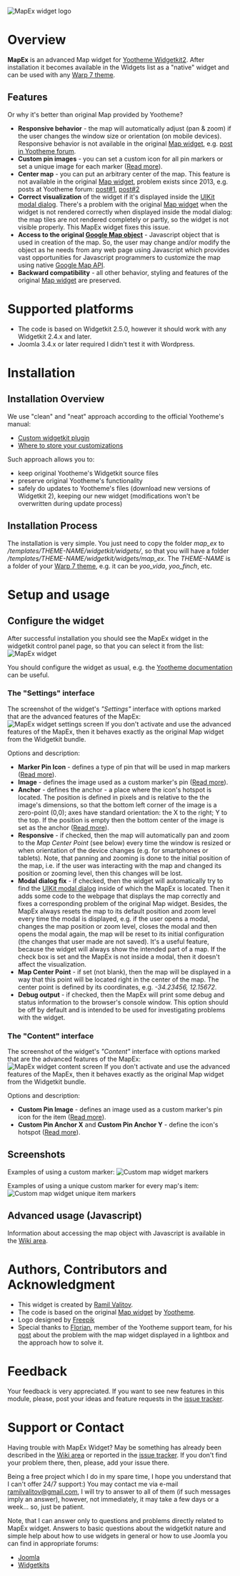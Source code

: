 ![MapEx widget logo](https://raw.githubusercontent.com/rvalitov/widgetkit-map-ex/master/images/mapex-logo.png)
# Overview
**MapEx** is an advanced Map widget for [Yootheme Widgetkit2](https://yootheme.com/widgetkit). After installation it becomes available in the Widgets list as a "native" widget and can be used with any [Warp 7 theme](https://yootheme.com/themes).

## Features
Or why it's better than original Map provided by Yootheme?
* **Responsive behavior** - the map will automatically adjust (pan & zoom) if the user changes the window size or orientation (on mobile devices). Responsive behavior is not available in the original [Map widget](http://yootheme.com/demo/widgetkit/joomla/index.php/home/map), e.g. [post in Yootheme forum](https://yootheme.com/component/answers/question/52808).
* **Custom pin images** - you can set a custom icon for all pin markers or set a unique image for each marker ([Read more](https://github.com/rvalitov/widgetkit-map-ex/wiki/Customizing-marker's-pin-image)).
* **Center map** - you can put an arbitrary center of the map. This feature is not available in the original [Map widget](http://yootheme.com/demo/widgetkit/joomla/index.php/home/map), problem exists since 2013, e.g. posts at Yootheme forum: [post#1](https://yootheme.com/component/answers/question/75957), [post#2](https://yootheme.com/component/answers/question/52808)
* **Correct visualization** of the widget if it's displayed inside the [UIKit modal dialog](http://getuikit.com/docs/modal.html). There's a problem with the original [Map widget](http://yootheme.com/demo/widgetkit/joomla/index.php/home/map) when the widget is not rendered correctly when displayed inside the modal dialog: the map tiles are not rendered completely or partly, so the widget is not visible properly. This MapEx widget fixes this issue.
* **Access to the original [Google Map object](https://developers.google.com/maps/documentation/javascript/reference#Map)** - Javascript object that is used in creation of the map. So, the user may change and/or modify the object as he needs from any web page using Javascript which provides vast opportunities for Javascript programmers to customize the map using native [Google Map API](https://developers.google.com/maps/documentation/javascript/tutorial).
* **Backward compatibility** - all other behavior, styling and features of the original [Map widget](http://yootheme.com/demo/widgetkit/joomla/index.php/home/map) are preserved.

# Supported platforms
* The code is based on Widgetkit 2.5.0, however it should work with any Widgetkit 2.4.x and later.
* Joomla 3.4.x or later required
I didn't test it with Wordpress.

# Installation
## Installation Overview
We use "clean" and "neat" approach according to the official Yootheme's manual:
* [Custom widgetkit plugin](http://yootheme.com/widgetkit/documentation/customizing/custom-widget-plugin)
* [Where to store your customizations](https://yootheme.com/widgetkit/documentation/customizing/where-to-store-your-customizations)

Such approach allows you to:
* keep original Yootheme's Widgetkit source files
* preserve original Yootheme's functionality
* safely do updates to Yootheme's files (download new versions of Widgetkit 2), keeping our new widget (modifications won't be overwritten during update process)

## Installation Process
The installation is very simple. You just need to copy the folder _map_ex_ to _/templates/THEME-NAME/widgetkit/widgets/_, so that you will have a folder _/templates/THEME-NAME/widgetkit/widgets/map_ex_. The _THEME-NAME_ is a folder of your [Warp 7 theme](https://yootheme.com/themes), e.g. it can be _yoo_vida_, _yoo_finch_, etc. 

# Setup and usage
## Configure the widget
After successful installation you should see the MapEx widget in the widgetkit control panel page, so that you can select it from the list:
![MapEx widget](https://raw.githubusercontent.com/rvalitov/widgetkit-map-ex/master/images/widgets-list.jpeg)

You should configure the widget as usual, e.g. the [Yootheme documentation](http://yootheme.com/demo/widgetkit/joomla/index.php/home/map) can be useful.

### The "Settings" interface
The screenshot of the widget's *"Settings"* interface with options marked that are the advanced features of the MapEx:
![MapEx widget settings screen](https://raw.githubusercontent.com/rvalitov/widgetkit-map-ex/master/images/mapex-settings-screen.jpeg)
If you don't activate and use the advanced features of the MapEx, then it behaves exactly as the original Map widget from the Widgetkit bundle.

Options and description:
* **Marker Pin Icon** - defines a type of pin that will be used in map markers ([Read more](https://github.com/rvalitov/widgetkit-map-ex/wiki/Customizing-marker's-pin-image)).
* **Image** - defines the image used as a custom marker's pin ([Read more](https://github.com/rvalitov/widgetkit-map-ex/wiki/Customizing-marker's-pin-image)).
* **Anchor** - defines the anchor - a place where the icon's hotspot is located. The position is defined in pixels and is relative to the the image's dimensions, so that the bottom left corner of the image is a zero-point (0,0); axes have standard orientation: the X to the right; Y to the top. If the position is empty then the bottom center of the image is set as the anchor ([Read more](https://github.com/rvalitov/widgetkit-map-ex/wiki/Customizing-marker's-pin-image)).
* **Responsive** - if checked, then the map will automatically pan and zoom to the _Map Center Point_ (see below) every time the window is resized or when orientation of the device changes (e.g. for smartphones or tablets). Note, that panning and zooming is done to the initial position of the map, i.e. if the user was interacting with the map and changed its position or zooming level, then this changes will be lost.
* **Modal dialog fix** - if checked, then the widget will automatically try to find the [UIKit modal dialog](http://getuikit.com/docs/modal.html) inside of which the MapEx is located. Then it adds some code to the webpage that displays the map correctly and fixes a corresponding problem of the original Map widget. Besides, the MapEx always resets the map to its default position and zoom level every time the modal is displayed, e.g. if the user opens a modal, changes the map position or zoom level, closes the modal and then opens the modal again, the map will be reset to its initial configuration (the changes that user made are not saved). It's a useful feature, because the widget will always show the intended part of a map. If the check box is set and the MapEx is not inside a modal, then it doesn't affect the visualization.
* **Map Center Point** - if set (not blank), then the map will be displayed in a way that this point will be located right in the center of the map. The center point is defined by its coordinates, e.g. _-34.23456, 12.15672_.
* **Debug output** - if checked, then the MapEx will print some debug and status information to the browser's console window. This option should be off by default and is intended to be used for investigating problems with the widget.

### The "Content" interface
The screenshot of the widget's *"Content"* interface with options marked that are the advanced features of the MapEx:
![MapEx widget content screen](https://raw.githubusercontent.com/rvalitov/widgetkit-map-ex/master/images/mapex-content-screen.jpeg)
If you don't activate and use the advanced features of the MapEx, then it behaves exactly as the original Map widget from the Widgetkit bundle.

Options and description:
* **Custom Pin Image** - defines an image used as a custom marker's pin icon for the item ([Read more](https://github.com/rvalitov/widgetkit-map-ex/wiki/Customizing-marker's-pin-image)).
* **Custom Pin Anchor X** and **Custom Pin Anchor Y** - define the icon's hotspot ([Read more](https://github.com/rvalitov/widgetkit-map-ex/wiki/Customizing-marker's-pin-image)).

## Screenshots
Examples of using a custom marker:
![Custom map widget markers](https://raw.githubusercontent.com/rvalitov/widgetkit-map-ex/master/images/mapex-global-custom-marker.jpg)

Examples of using a unique custom marker for every map's item:
![Custom map widget unique item markers](https://raw.githubusercontent.com/rvalitov/widgetkit-map-ex/master/images/mapex-unique-custom-marker.jpg)

## Advanced usage (Javascript)
Information about accessing the map object with Javascript is available in the [Wiki area](https://github.com/rvalitov/widgetkit-map-ex/wiki).

# Authors, Contributors and Acknowledgment
* This widget is created by [Ramil Valitov](http://www.valitov.me).
* The code is based on the original [Map widget](http://yootheme.com/demo/widgetkit/joomla/index.php/home/map) by [Yootheme](http://yootheme.com/).
* Logo designed by [Freepik](http://www.freepik.com/)
* Special thanks to [Florian](https://yootheme.com/support/profile/florian), member of the Yootheme support team, for his [post](https://yootheme.com/support/question/80769) about the problem with the map widget displayed in a lightbox and the approach how to solve it.

# Feedback
Your feedback is very appreciated. If you want to see new features in this module, please, post your ideas and feature requests in the [issue tracker](https://github.com/rvalitov/widgetkit-map-ex/issues).

# Support or Contact
Having trouble with MapEx Widget? May be something has already been described in the [Wiki area](https://github.com/rvalitov/widgetkit-map-ex/wiki) or reported in the [issue tracker](https://github.com/rvalitov/widgetkit-map-ex/issues). If you don't find your problem there, then, please, add your issue there. 

Being a free project which I do in my spare time, I hope you understand that I can't offer 24/7 support:) You may contact me via e-mail ramilvalitov@gmail.com, I will try to answer to all of them (if such messages imply an answer), however, not immediately, it may take a few days or a week... so, just be patient. 

Note, that I can answer only to questions and problems directly related to MapEx widget. Answers to basic questions about the widgetkit nature and simple help about how to use widgets in general or how to use Joomla you can find in appropriate forums:
* [Joomla](http://forum.joomla.org/)
* [Widgetkits](https://yootheme.com/support)
